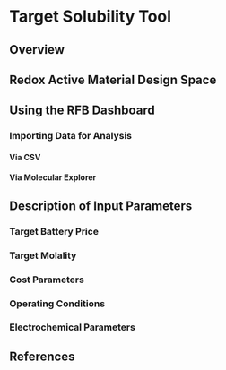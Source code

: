 # Target Solubility Tool

## Overview

## Redox Active Material Design Space

## Using the RFB Dashboard

### Importing Data for Analysis

#### Via CSV

#### Via Molecular Explorer

## Description of Input Parameters

### Target Battery Price

### Target Molality

### Cost Parameters

### Operating Conditions

### Electrochemical Parameters

## References
